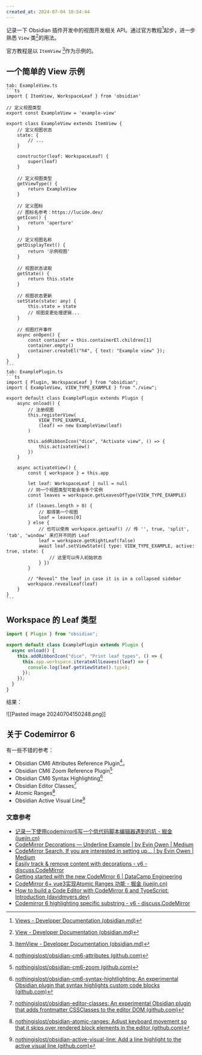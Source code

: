 ```yaml
---
created_at: 2024-07-04 18:54:44
---
```

记录一下 Obsidian 插件开发中的视图开发相关 API。通过官方教程[^1]起步，进一步熟悉 `View` 类[^2]的用法。

官方教程是以 `ItemView` [^3]作为示例的。

## 一个简单的 View 示例

````tab
tab: ExampleView.ts
```ts
import { ItemView, WorkspaceLeaf } from 'obsidian'

// 定义视图类型
export const ExampleView = 'example-view'

export class ExampleView extends ItemView {
	// 定义视图状态
	state: {
		// ...
	}

	constructor(leaf: WorkspaceLeaf) {
		super(leaf)
	}

	// 定义视图类型
	getViewType() {
		return ExampleView
	}

	// 定义图标
	// 图标名参考：https://lucide.dev/
	getIcon() {
		return 'aperture'
	}

	// 定义视图名称
	getDisplayText() {
		return '示例视图'
	}

	// 视图状态读取
	getState() {
		return this.state
	}

	// 视图状态更新
	setState(state: any) {
		this.state = state
		// 视图变更处理逻辑...
	}

	// 视图打开事件
	async onOpen() {
		const container = this.containerEl.children[1]
		container.empty()
		container.createEl("h4", { text: "Example view" });
	}
}
```
tab: ExamplePlugin.ts
```ts
import { Plugin, WorkspaceLeaf } from "obsidian";
import { ExampleView, VIEW_TYPE_EXAMPLE } from "./view";

export default class ExamplePlugin extends Plugin {
	async onload() {
		// 注册视图
		this.registerView(
			VIEW_TYPE_EXAMPLE,
			(leaf) => new ExampleView(leaf)
		)

		this.addRibbonIcon("dice", "Activate view", () => {
			this.activateView()
		})
	}

	async activateView() {
		const { workspace } = this.app

		let leaf: WorkspaceLeaf | null = null
		// 同一个视图类型可能会有多个实例
		const leaves = workspace.getLeavesOfType(VIEW_TYPE_EXAMPLE)

		if (leaves.length > 0) {
			// 取得第一个视图
			leaf = leaves[0]
		} else {
			// 也可以使用 workspace.getLeaf() // 传 '', true, 'split', 'tab', 'window' 来打开不同的 Leaf
			leaf = workspace.getRightLeaf(false)
			await leaf.setViewState({ type: VIEW_TYPE_EXAMPLE, active: true, state: {
				// 这里可以传入初始状态
			} })
		}

		// "Reveal" the leaf in case it is in a collapsed sidebar
		workspace.revealLeaf(leaf)
	}
}
```
````


## Workspace 的 Leaf 类型

```js
import { Plugin } from "obsidian";

export default class ExamplePlugin extends Plugin {
  async onload() {
    this.addRibbonIcon("dice", "Print leaf types", () => {
      this.app.workspace.iterateAllLeaves((leaf) => {
        console.log(leaf.getViewState().type);
      });
    });
  }
}
```

结果：

![[Pasted image 20240704150248.png]]

## 关于 Codemirror 6


有一些不错的参考：
- Obsidian CM6 Attributes Reference Plugin[^4]。
- Obsidian CM6 Zoom Reference Plugin[^5]
- Obsidian CM6 Syntax Highlighting[^6]
- Obsidian Editor Classes[^7]
- Atomic Ranges[^8]
- Obsidian Active Visual Line[^9]

### 文章参考

- [记录一下使用codemirror6写一个低代码脚本编辑器遇到的坑 - 掘金 (juejin.cn)](https://juejin.cn/post/7214686619097088059)
- [CodeMirror Decorations — Underline Example | by Evin Owen | Medium](https://evinowen.medium.com/codemirror-decorations-underline-example-dafd4ca4bda6)
- [CodeMirror Search. If you are interested in setting up… | by Evin Owen | Medium](https://evinowen.medium.com/codemirror-search-84bc73b1b1ee)
- [Easily track & remove content with decorations - v6 - discuss.CodeMirror](https://discuss.codemirror.net/t/easily-track-remove-content-with-decorations/4606)
- [Getting started with the new CodeMirror 6 | DataCamp Engineering](https://blog.datacamp.engineering/codemirror-6-getting-started-7fd08f467ed2)
- [CodeMirror 6+ vue3实现Atomic Ranges 功能 - 掘金 (juejin.cn)](https://juejin.cn/post/7268163789982777379)
- [How to build a Code Editor with CodeMirror 6 and TypeScript: Introduction (davidmyers.dev)](https://davidmyers.dev/blog/how-to-build-a-code-editor-with-codemirror-6-and-typescript/introduction)
- [Codemirror 6 highlighting specific substring - v6 - discuss.CodeMirror](https://discuss.codemirror.net/t/codemirror-6-highlighting-specific-substring/6615/4)



[^1]: [Views - Developer Documentation (obsidian.md)](https://docs.obsidian.md/Plugins/User+interface/Views)
[^2]: [View - Developer Documentation (obsidian.md)](https://docs.obsidian.md/Reference/TypeScript+API/View)
[^3]: [ItemView - Developer Documentation (obsidian.md)](https://docs.obsidian.md/Reference/TypeScript+API/ItemView)
[^4]: [nothingislost/obsidian-cm6-attributes (github.com)](https://github.com/nothingislost/obsidian-cm6-attributes)
[^5]: [nothingislost/obsidian-cm6-zoom (github.com)](https://github.com/nothingislost/obsidian-cm6-zoom)
[^6]: [nothingislost/obsidian-cm6-syntax-hightlighting: An experimental Obsidian plugin that syntax highlights custom code blocks (github.com)](https://github.com/nothingislost/obsidian-cm6-syntax-hightlighting)
[^7]: [nothingislost/obsidian-editor-classes: An experimental Obsidian plugin that adds frontmatter CSSClasses to the editor DOM (github.com)](https://github.com/nothingislost/obsidian-editor-classes)
[^8]: [nothingislost/obsidian-atomic-ranges: Adjust keyboard movement so that it skips over rendered block elements in the editor (github.com)](https://github.com/nothingislost/obsidian-atomic-ranges)
[^9]: [nothingislost/obsidian-active-visual-line: Add a line highlight to the active visual line (github.com)](https://github.com/nothingislost/obsidian-active-visual-line)